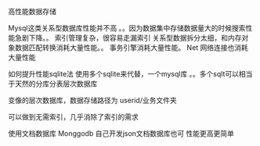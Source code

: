 高性能数据存储



Mysql这类关系型数据库性能并不高
。。因为数据集中存储数据量大的时候搜索性能急剧下降。。
索引管理复杂，很容易走漏索引
关系型数据拆分太细，和内存对象数据匹配转换消耗大量性能。。
事务引擎消耗大量性能。
Net 网络连接也消耗大量性能

如何提升性能sqlite法
使用多个sqlite来代替，一个mysql库
。。多个sqlt可以相当于天然的分库分表层次数据库

变像的层次数据库，数据存储路径为 userid/业务文件夹

可以做到无需索引，几乎消除了索引的需求

使用文档数据库
Monggodb
自己开发json文档数据库也可
性能更高更简单

